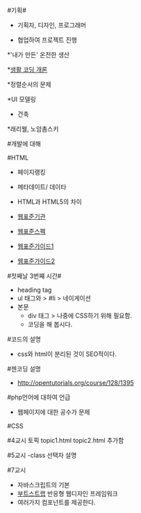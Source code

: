 #기획#

- 기획자, 디자인, 프로그래머

* 협업하여 프로젝트 진행

*'내가 만든' 온전한 생산

*[생활 코딩 개론](http://egoing.net/1311)

*정렬순서의 문제

*UI 모델링
- 건축

*래리웰, 노암촘스키

#개발에 대해

#HTML
- 페이지랭킹

- 메타데이트/ 데이타

- HTML과 HTML5의 차이

- [웹표준기관](http://www.w3c.org)

- [웹표준스펙](http://www.w3.org/TR)

- [웹표준가이드1](http://open-stand.org/)
- [웹표준가이드2](http://docs.webplatform.org/wiki/Main_Page)

#첫째날 3번쨰 시간#
- heading tag
- ul 태그와 > #li >  네이게이션
- 본문
	- div 태그 > 나중에 CSS하기 위해 필요함.
	- 코딩을 해 봅시다.

#코드의 설명
- css와 html이 분리된 것이 SEO적이다.

#젠코딩 설명
- http://opentutorials.org/course/128/1395

#php언어에 대하여 언급
- 웹페이지에 대한 공수가 문제

#CSS

#4교시
토픽 topic1.html
    topic2.html 추가함

 #5교시
 -class 선택자 설명

 #7교시
 - 자바스크립트의 기본
 - [부트스트랩](http://twitter.github.com/bootstrap/) 반응형 웹디자인 프레임워크
 - 여러가지 컴포넌트를 제공한다.
    







